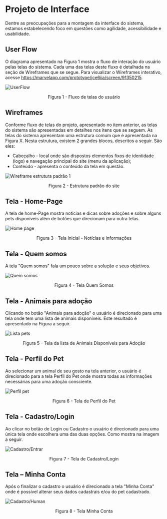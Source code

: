 
# Projeto de Interface

Dentre as preocupações para a montagem da interface do sistema, estamos estabelecendo foco em questões como agilidade, acessibilidade e usabilidade.  

## User Flow

O diagrama apresentado na Figura 1 mostra o fluxo de interação do usuário pelas telas do sistema. Cada uma das telas deste fluxo é detalhada na seção de Wireframes que se segue. Para visualizar o Wireframes interativo, acesse https://marvelapp.com/prototype/jce6iia/screen/91350215. 

![UserFlow](/src/imagens/FluxoUser.png)
<center>Figura 1 - Fluxo de telas do usuário </center> 

## Wireframes

Conforme fluxo de telas do projeto, apresentado no item anterior, as telas do sistema são apresentadas em detalhes nos itens que se seguem. As telas do sistema apresentam uma estrutura comum que é apresentada na Figura X. Nesta estrutura, existem 2 grandes blocos, descritos a seguir. São eles: 
 - Cabeçalho - local onde são dispostos elementos fixos de identidade (logo) e navegação principal do site (menu da aplicação); 
 - Conteúdo - apresenta o conteúdo da tela em questão. 
 
![Wireframe estrutura padrão 1](/src/imagens/tela1.PNG)
<center>Figura 2 - Estrutura padrão do site </center> 
 
## Tela - Home-Page 

A tela de home-Page mostra notícias e dicas sobre adoções e sobre alguns pets disponíveis além de botões que direcionam para outra telas. 

![Home page](/src/imagens/HomePage01.PNG)
<center>Figura 3 - Tela Inicial - Notícias e informações</center> 

## Tela - Quem somos 

A tela "Quem somos" fala um pouco sobre a solução e seus objetivos. 

![Quem somos](/src/imagens/QuemSomos02.PNG)
<center>Figura 4 - Tela Quem Somos </center>

## Tela - Animais para adoção 

Clicando no botão "Animais para adoção" o usuário é direcionado para uma tela onde tem uma lista de animais disponíveis. Este resultado é apresentado na Figura a seguir. 

![Lista pets](/src/imagens/listalPets.PNG)
<center>Figura 5 - Tela da lista de Animais Disponíveis para Adoção</center>

## Tela - Perfil do Pet 

Ao selecionar um animal de seu gosto na tela anterior, o usuário é direcionado para a tela Perfil do Pet onde mostra todas as informações necessárias para uma adoção consciente. 

![Perfil pet](/src/imagens/perfilPet.PNG)
<center>Figura 6 - Tela de Perfil do Pet </center>

## Tela - Cadastro/Login 

Ao clicar no botão de Login ou Cadastro o usuário é direcionado para uma única tela onde escolhera uma das duas opções. Como mostra na imagem a seguir. 

![Cadastro/Entrar](/src/imagens/CadastroEntrar.PNG)
<center>Figura 7 - Tela de Cadastro/Login </center> 

## Tela – Minha Conta 

Após o finalizar o cadastro o usuário é direcionado a tela "Minha Conta" onde é possível alterar seus dados cadastrais e/ou do pet cadastrado. 

![Cadastro/Human](/src/imagens/CadastroPetHuman.PNG)
<center>Figura 8 - Tela Minha Conta </center> 

